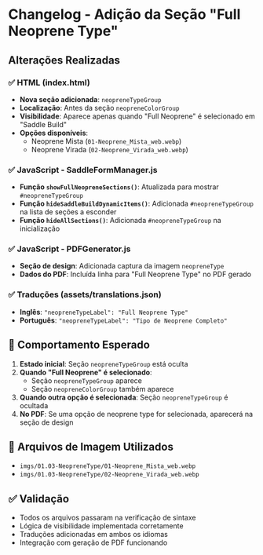 # Changelog - Adição da Seção "Full Neoprene Type"

## Alterações Realizadas

### ✅ HTML (index.html)
- **Nova seção adicionada**: `neopreneTypeGroup`
- **Localização**: Antes da seção `neopreneColorGroup`
- **Visibilidade**: Aparece apenas quando "Full Neoprene" é selecionado em "Saddle Build"
- **Opções disponíveis**:
  - Neoprene Mista (`01-Neoprene_Mista_web.webp`)
  - Neoprene Virada (`02-Neoprene_Virada_web.webp`)

### ✅ JavaScript - SaddleFormManager.js
- **Função `showFullNeopreneSections()`**: Atualizada para mostrar `#neopreneTypeGroup`
- **Função `hideSaddleBuildDynamicItems()`**: Adicionada `#neopreneTypeGroup` na lista de seções a esconder
- **Função `hideAllSections()`**: Adicionada `#neopreneTypeGroup` na inicialização

### ✅ JavaScript - PDFGenerator.js
- **Seção de design**: Adicionada captura da imagem `neopreneType`
- **Dados do PDF**: Incluída linha para "Full Neoprene Type" no PDF gerado

### ✅ Traduções (assets/translations.json)
- **Inglês**: `"neopreneTypeLabel": "Full Neoprene Type"`
- **Português**: `"neopreneTypeLabel": "Tipo de Neoprene Completo"`

## 🎯 Comportamento Esperado

1. **Estado inicial**: Seção `neopreneTypeGroup` está oculta
2. **Quando "Full Neoprene" é selecionado**: 
   - Seção `neopreneTypeGroup` aparece
   - Seção `neopreneColorGroup` também aparece
3. **Quando outra opção é selecionada**: Seção `neopreneTypeGroup` é ocultada
4. **No PDF**: Se uma opção de neoprene type for selecionada, aparecerá na seção de design

## 📁 Arquivos de Imagem Utilizados
- `imgs/01.03-NeopreneType/01-Neoprene_Mista_web.webp`
- `imgs/01.03-NeopreneType/02-Neoprene_Virada_web.webp`

## ✅ Validação
- Todos os arquivos passaram na verificação de sintaxe
- Lógica de visibilidade implementada corretamente
- Traduções adicionadas em ambos os idiomas
- Integração com geração de PDF funcionando